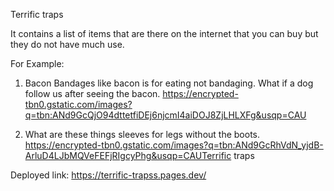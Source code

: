 Terrific traps 

It contains a list of items that are there on the internet that you can buy but they do not have much use. 

For Example:
1) Bacon Bandages like bacon is for eating not bandaging.
What if a dog follow us after seeing the bacon.
https://encrypted-tbn0.gstatic.com/images?q=tbn:ANd9GcQjO94dttetfiDEj6njcmI4aiDOJ8ZjLHLXFg&usqp=CAU

2) What are these things sleeves for legs without the boots.
https://encrypted-tbn0.gstatic.com/images?q=tbn:ANd9GcRhVdN_yjdB-ArluD4LJbMQVeFEFjRIgcyPhg&usqp=CAUTerrific traps 

Deployed link: https://terrific-trapss.pages.dev/